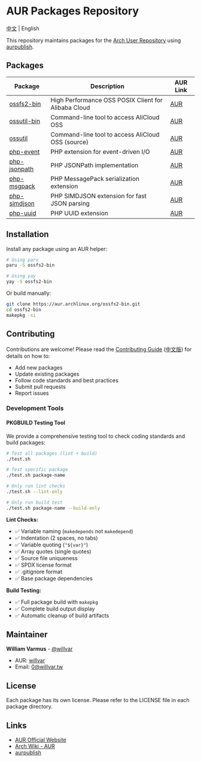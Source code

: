 # AUR Packages Repository

[中文](README.zh-CN.md) | English

This repository maintains packages for the [Arch User Repository](https://aur.archlinux.org/) using [aurpublish](https://github.com/eli-schwartz/aurpublish).

## Packages

| Package | Description | AUR Link |
|---------|-------------|----------|
| [ossfs2-bin](ossfs2-bin/) | High Performance OSS POSIX Client for Alibaba Cloud | [AUR](https://aur.archlinux.org/packages/ossfs2-bin) |
| [ossutil-bin](ossutil-bin/) | Command-line tool to access AliCloud OSS | [AUR](https://aur.archlinux.org/packages/ossutil-bin) |
| [ossutil](ossutil/) | Command-line tool to access AliCloud OSS (source) | [AUR](https://aur.archlinux.org/packages/ossutil) |
| [php-event](php-event/) | PHP extension for event-driven I/O | [AUR](https://aur.archlinux.org/packages/php-event) |
| [php-jsonpath](php-jsonpath/) | PHP JSONPath implementation | [AUR](https://aur.archlinux.org/packages/php-jsonpath) |
| [php-msgpack](php-msgpack/) | PHP MessagePack serialization extension | [AUR](https://aur.archlinux.org/packages/php-msgpack) |
| [php-simdjson](php-simdjson/) | PHP SIMDJSON extension for fast JSON parsing | [AUR](https://aur.archlinux.org/packages/php-simdjson) |
| [php-uuid](php-uuid/) | PHP UUID extension | [AUR](https://aur.archlinux.org/packages/php-uuid) |

## Installation

Install any package using an AUR helper:

```bash
# Using paru
paru -S ossfs2-bin

# Using yay
yay -S ossfs2-bin
```

Or build manually:

```bash
git clone https://aur.archlinux.org/ossfs2-bin.git
cd ossfs2-bin
makepkg -si
```

## Contributing

Contributions are welcome! Please read the [Contributing Guide](CONTRIBUTING.md) ([中文版](CONTRIBUTING.zh-CN.md)) for details on how to:

- Add new packages
- Update existing packages
- Follow code standards and best practices
- Submit pull requests
- Report issues

### Development Tools

#### PKGBUILD Testing Tool

We provide a comprehensive testing tool to check coding standards and build packages:

```bash
# Test all packages (lint + build)
./test.sh

# Test specific package
./test.sh package-name

# Only run lint checks
./test.sh --lint-only

# Only run build test
./test.sh package-name --build-only
```

**Lint Checks:**
- ✅ Variable naming (`makedepends` not `makedepend`)
- ✅ Indentation (2 spaces, no tabs)
- ✅ Variable quoting (`"${var}"`)
- ✅ Array quotes (single quotes)
- ✅ Source file uniqueness
- ✅ SPDX license format
- ✅ .gitignore format
- ✅ Base package dependencies

**Build Testing:**
- ✅ Full package build with `makepkg`
- ✅ Complete build output display
- ✅ Automatic cleanup of build artifacts

## Maintainer

**William Varmus** - [@willvar](https://github.com/willvar)

- AUR: [willvar](https://aur.archlinux.org/account/willvar)
- Email: 0@willvar.tw

## License

Each package has its own license. Please refer to the LICENSE file in each package directory.

## Links

- [AUR Official Website](https://aur.archlinux.org/)
- [Arch Wiki - AUR](https://wiki.archlinux.org/title/Arch_User_Repository)
- [aurpublish](https://github.com/eli-schwartz/aurpublish)
